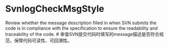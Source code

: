 # SvnlogCheckMsgStyle
Review whether the message description filled in when SVN submits the code is in compliance with the specification to ensure the readability and traceability of the code. # 审查SVN提交代码时填写的message描述是否符合规范，保障代码可读性、可回溯性。
